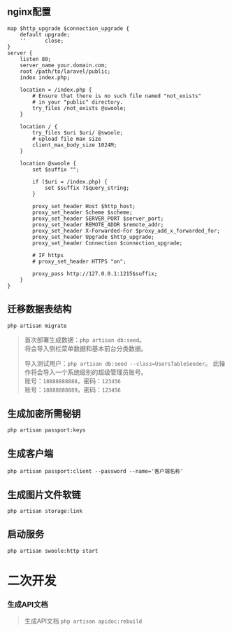 
## nginx配置
```
map $http_upgrade $connection_upgrade {
    default upgrade;
    ''      close;
}
server {
    listen 80;
    server_name your.domain.com;
    root /path/to/laravel/public;
    index index.php;

    location = /index.php {
        # Ensure that there is no such file named "not_exists"
        # in your "public" directory.
        try_files /not_exists @swoole;
    }

    location / {
        try_files $uri $uri/ @swoole;
        # upload file max size
        client_max_body_size 1024M;
    }

    location @swoole {
        set $suffix "";

        if ($uri = /index.php) {
            set $suffix ?$query_string;
        }

        proxy_set_header Host $http_host;
        proxy_set_header Scheme $scheme;
        proxy_set_header SERVER_PORT $server_port;
        proxy_set_header REMOTE_ADDR $remote_addr;
        proxy_set_header X-Forwarded-For $proxy_add_x_forwarded_for;
        proxy_set_header Upgrade $http_upgrade;
        proxy_set_header Connection $connection_upgrade;
        
        # IF https
        # proxy_set_header HTTPS "on";
        
        proxy_pass http://127.0.0.1:1215$suffix;
    }
}
```

## 迁移数据表结构
`php artisan migrate`
> 首次部署生成数据：`php artisan db:seed`。   
> 将会导入侧栏菜单数据和基本前台分类数据。
> 
> 导入测试用户：`php artisan db:seed --class=UsersTableSeeder`。
> 此操作将会导入一个系统级别的超级管理员账号。   
> 账号：`18888888888`，密码：`123456`   
> 账号：`18888888889`，密码：`123456`   

## 生成加密所需秘钥
`php artisan passport:keys`

## 生成客户端
`php artisan passport:client --password --name='客户端名称'`

## 生成图片文件软链
`php artisan storage:link`

## 启动服务
`php artisan swoole:http start`

# 二次开发

### 生成API文档
> 生成API文档
`php artisan apidoc:rebuild`


